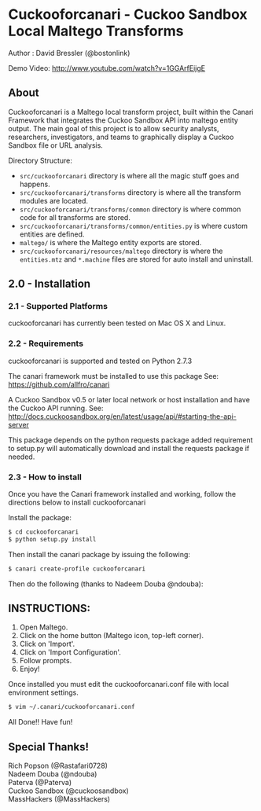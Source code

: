 # Cuckooforcanari - Cuckoo Sandbox Local Maltego Transforms

Author : David Bressler (@bostonlink)

Demo Video: http://www.youtube.com/watch?v=1GGArfEijgE

## About

Cuckooforcanari is a Maltego local transform project, built within the Canari Framework that integrates the Cuckoo Sandbox API into maltego entity output.  The main goal of this project is to allow security analysts, researchers, investigators, and teams to graphically display a Cuckoo Sandbox file or URL analysis. 

Directory Structure:

* `src/cuckooforcanari` directory is where all the magic stuff goes and happens.
* `src/cuckooforcanari/transforms` directory is where all the transform modules are located.
* `src/cuckooforcanari/transforms/common` directory is where common code for all transforms are stored.
* `src/cuckooforcanari/transforms/common/entities.py` is where custom entities are defined.
* `maltego/` is where the Maltego entity exports are stored.
* `src/cuckooforcanari/resources/maltego` directory is where the `entities.mtz` and `*.machine` files are stored for auto install and uninstall.

## 2.0 - Installation

### 2.1 - Supported Platforms
cuckooforcanari has currently been tested on Mac OS X and Linux.  

### 2.2 - Requirements
cuckooforcanari is supported and tested on Python 2.7.3

The canari framework must be installed to use this package
See: https://github.com/allfro/canari

A Cuckoo Sandbox v0.5 or later local network or host installation and have the Cuckoo API running.
See: http://docs.cuckoosandbox.org/en/latest/usage/api/#starting-the-api-server  

This package depends on the python requests package added requirement to setup.py will automatically download and install the requests package if needed.

### 2.3 - How to install
Once you have the Canari framework installed and working, follow the directions below to install cuckooforcanari

Install the package:

```bash
$ cd cuckooforcanari
$ python setup.py install
```
Then install the canari package by issuing the following:

```bash
$ canari create-profile cuckooforcanari
```
Then do the following (thanks to Nadeem Douba @ndouba):

 INSTRUCTIONS:
 -------------
 1. Open Maltego.
 2. Click on the home button (Maltego icon, top-left corner).
 3. Click on 'Import'.
 4. Click on 'Import Configuration'.
 5. Follow prompts.
 6. Enjoy!

Once installed you must edit the cuckooforcanari.conf file with local environment settings.

```bash
$ vim ~/.canari/cuckooforcanari.conf
```
All Done!!  Have fun!

## Special Thanks!

Rich Popson (@Rastafari0728)  
Nadeem Douba (@ndouba)  
Paterva (@Paterva)  
Cuckoo Sandbox (@cuckoosandbox)  
MassHackers (@MassHackers)  
